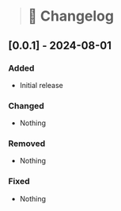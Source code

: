 > # 📑 Changelog

## [0.0.1] - 2024-08-01

### Added

- Initial release

### Changed

- Nothing

### Removed

- Nothing

### Fixed

- Nothing
